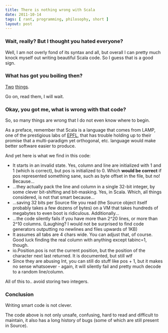 ```yaml
---
title: There is nothing wrong with Scala
date: 2011-10-14
tags: [ rant, programming, philosophy, short ]
layout: post
---
```


### Wait, really? But I thought you hated everyone?

Well, I am not overly fond of its syntax and all, but overall I can
pretty much knock myself out writing beautiful Scala code. So I guess
that is a good sign.

### What has got you boiling then?

[Two](https://lampsvn.epfl.ch/trac/scala/browser/scala/tags/R_2_9_1_final/src//library/scala/io/Source.scala#L244) [things](https://lampsvn.epfl.ch/trac/scala/browser/scala/tags/R_2_9_1_final/src//library/scala/io/Position.scala#L1).

Go on, read them, I will wait.

### Okay, you got me, what is wrong with that code?

So, so many things are wrong that I do not even know where to begin.

As a preface, remember that Scala is a language that comes from LAMP,
one of the prestigious labs of [EPFL](http://epfl.ch/), that has trouble
holding up to their promise that a multi-paradigm yet orthogonal, etc.
language would make better software easier to produce.

And yet here is what we find in this code:

  * It starts in an invalid state. Yes, column and line are initialized
  with 1 and 1 (which is correct), but pos is initialized to 0. Which
  **would be correct** if pos represented something sane, such as byte
  offset in the file, but no! Because...
  * ...they actually pack the line and column in a single 32-bit integer,
  by some clever bit-shifting and bit-masking. Yes, in Scala. Which, all
  things considered, is not that smart because...
  * ...saving 32 bits per Source file you read (the Source object itself
  probably takes a few dozens of bytes) on a VM that takes hundreds of
  megabytes to even boot is ridiculous. Additionally...
  * ...the code silently fails if you have more than 2^20 lines, or more
  than 2^10 columns. (Laughing? I would not be surprised to find code
  generators outputting no newlines and files upwards of 1KB)
  * It assumes all tabs are 4 chars wide. You can adjust that, of course.
  Good luck finding the real column with anything except tabinc=1, though.
  * io.Position.pos is not the current position, but the position of the
  character next last returned. It is documented, but still wtf
  * Since they are abusing Int, you can still do stuff like pos + 1, but
  it makes no sense whatsoever - again, it will silently fail and pretty
  much decode to a random line/column.

All of this to.. avoid storing two integers.

### Conclusion

Writing smart code is not clever.

The code above is not only unsafe, confusing, hard to read and difficult
to maintain, it also has a long history of bugs (some of which are still
present in Source).
